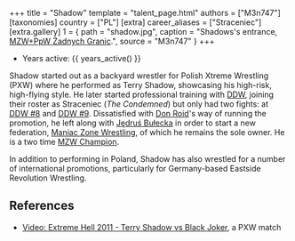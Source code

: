 +++
title = "Shadow"
template = "talent_page.html"
authors = ["M3n747"]
[taxonomies]
country = ["PL"]
[extra]
career_aliases = ["Straceniec"]
[extra.gallery]
1 = { path = "shadow.jpg", caption = "Shadows's entrance, [MZW+PpW Żadnych Granic](@/e/ppw/2023-09-23-ppw_mzw-zadnych-granic.md).", source = "M3n747" }
+++

* Years active: {{ years_active() }}

Shadow started out as a backyard wrestler for Polish Xtreme Wrestling (PXW) where he performed as Terry Shadow, showcasing his high-risk, high-flying style.
 He later started professional training with [DDW](@/o/ddw.md), joining their roster as Straceniec (_The Condemned_) but only had two fights: at [DDW #8](@/e/ddw/2013-08-17-ddw-8.md) and [DDW #9](@/e/ddw/2013-10-25-ddw-9.md).
Dissatisfied with [Don Roid](@/w/don-roid.md)'s way of running the promotion, he left along with [Jędruś Bułecka](@/w/jedrus-bulecka.md) in order to start a new federation, [Maniac Zone Wrestling](@/o/mzw.md), of which he remains the sole owner. He is a two time [MZW Champion](@/c/mzw-tag-team-championship.md).

In addition to performing in Poland, Shadow has also wrestled for a number of international promotions, particularly for Germany-based Eastside Revolution Wrestling.

## References
* [Video: Extreme Hell 2011 - Terry Shadow vs Black Joker](https://www.youtube.com/watch?v=5uRpO2Viqlk), a PXW match
